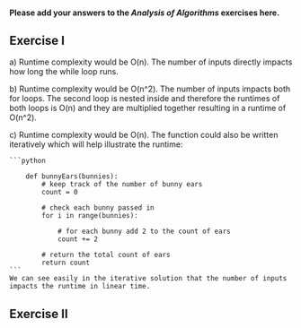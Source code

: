 #### Please add your answers to the ***Analysis of  Algorithms*** exercises here.

## Exercise I

a) Runtime complexity would be O(n). The number of inputs directly impacts how long the while loop runs.


b) Runtime complexity would be O(n^2). The number of inputs impacts both for loops. The second loop is nested inside and therefore the runtimes of both loops is O(n) and they are multiplied together resulting in a runtime of O(n^2).


c) Runtime complexity would be O(n). The function could also be written iteratively which will help illustrate the runtime:

    ```python

        def bunnyEars(bunnies):
            # keep track of the number of bunny ears
            count = 0

            # check each bunny passed in
            for i in range(bunnies):

                # for each bunny add 2 to the count of ears
                count += 2
      
            # return the total count of ears
            return count
    ```
    We can see easily in the iterative solution that the number of inputs impacts the runtime in linear time.

## Exercise II


